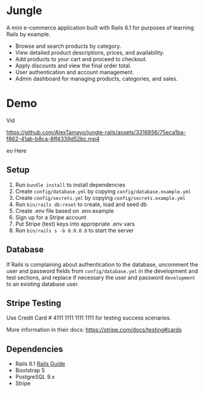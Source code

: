# Jungle

A mini e-commerce application built with Rails 6.1 for purposes of learning Rails by example.

 * Browse and search products by category.
 * View detailed product descriptions, prices, and availability.
 * Add products to your cart and proceed to checkout.
 * Apply discounts and view the final order total.
 * User authentication and account management.
 * Admin dashboard for managing products, categories, and sales.

# Demo

Vid

https://github.com/AlexTamayo/jungle-rails/assets/3316856/75eca1ba-f862-41ab-b8ca-8ff4339d52bc.mp4

eo Here

## Setup

1. Run `bundle install` to install dependencies
2. Create `config/database.yml` by copying `config/database.example.yml`
3. Create `config/secrets.yml` by copying `config/secrets.example.yml`
4. Run `bin/rails db:reset` to create, load and seed db
5. Create .env file based on .env.example
6. Sign up for a Stripe account
7. Put Stripe (test) keys into appropriate .env vars
8. Run `bin/rails s -b 0.0.0.0` to start the server

## Database

If Rails is complaining about authentication to the database, uncomment the user and password fields from `config/database.yml` in the development and test sections, and replace if necessary the user and password `development` to an existing database user.

## Stripe Testing

Use Credit Card # 4111 1111 1111 1111 for testing success scenarios.

More information in their docs: <https://stripe.com/docs/testing#cards>

## Dependencies

- Rails 6.1 [Rails Guide](http://guides.rubyonrails.org/v6.1/)
- Bootstrap 5
- PostgreSQL 9.x
- Stripe


